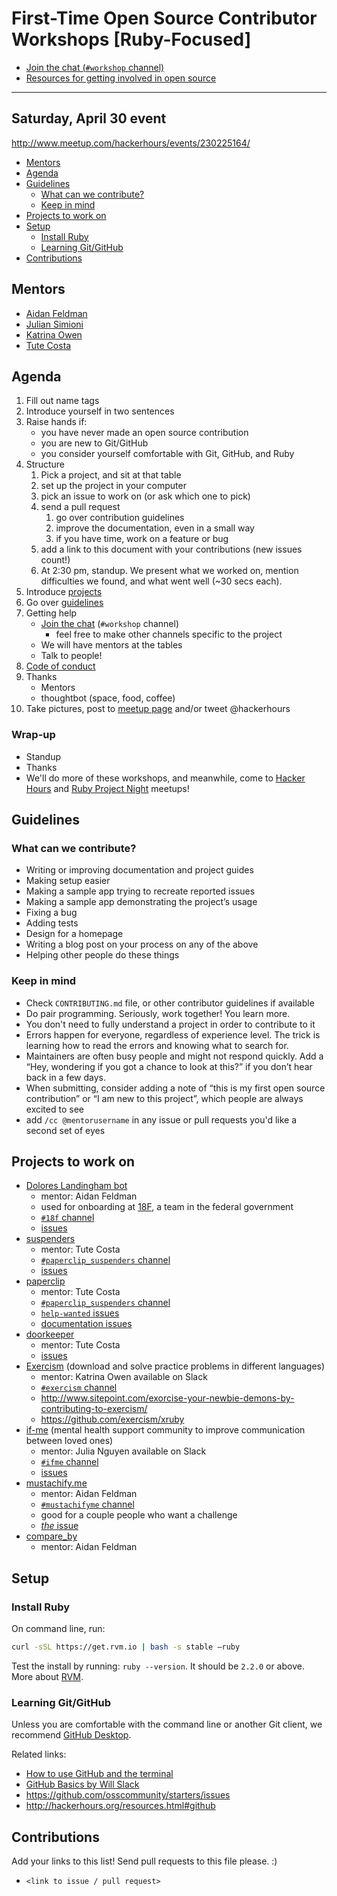# First-Time Open Source Contributor Workshops [Ruby-Focused]

* [Join the chat (`#workshop` channel)](http://chat.hackerhours.org/)
* [Resources for getting involved in open source](http://hackerhours.org/resources.html#getting-involved-in-open-source)

---

## Saturday, April 30 event

http://www.meetup.com/hackerhours/events/230225164/

<!-- START doctoc generated TOC please keep comment here to allow auto update -->
<!-- DON'T EDIT THIS SECTION, INSTEAD RE-RUN doctoc TO UPDATE -->


- [Mentors](#mentors)
- [Agenda](#agenda)
- [Guidelines](#guidelines)
  - [What can we contribute?](#what-can-we-contribute)
  - [Keep in mind](#keep-in-mind)
- [Projects to work on](#projects-to-work-on)
- [Setup](#setup)
  - [Install Ruby](#install-ruby)
  - [Learning Git/GitHub](#learning-gitgithub)
- [Contributions](#contributions)

<!-- END doctoc generated TOC please keep comment here to allow auto update -->

## Mentors

* [Aidan Feldman](https://github.com/afeld)
* [Julian Simioni](https://github.com/orangejulius)
* [Katrina Owen](https://github.com/kytrinyx)
* [Tute Costa](https://github.com/tute)

## Agenda

1. Fill out name tags
1. Introduce yourself in two sentences
1. Raise hands if:
    * you have never made an open source contribution
    * you are new to Git/GitHub
    * you consider yourself comfortable with Git, GitHub, and Ruby
1. Structure
    1. Pick a project, and sit at that table
    1. set up the project in your computer
    1. pick an issue to work on (or ask which one to pick)
    1. send a pull request
        1. go over contribution guidelines
        1. improve the documentation, even in a small way
        1. if you have time, work on a feature or bug
    1. add a link to this document with your contributions (new issues count!)
    1. At 2:30 pm, standup. We present what we worked on, mention difficulties we found, and what went well (~30 secs each).
1. Introduce [projects](#projects-to-work-on)
1. Go over [guidelines](#guidelines)
1. Getting help
   * [Join the chat](http://chat.hackerhours.org/) (`#workshop` channel)
      * feel free to make other channels specific to the project
   * We will have mentors at the tables
   * Talk to people!
1. [Code of conduct](http://hackerhours.org/policies.html)
1. Thanks
   * Mentors
   * thoughtbot (space, food, coffee)
1. Take pictures, post to [meetup page](http://www.meetup.com/hackerhours/events/230225164/) and/or tweet @hackerhours

### Wrap-up

* Standup
* Thanks
* We'll do more of these workshops, and meanwhile, come to [Hacker Hours](http://www.meetup.com/hackerhours) and [Ruby Project Night](http://www.meetup.com/Ruby-Project-Night-NYC) meetups!

## Guidelines

### What can we contribute?

* Writing or improving documentation and project guides
* Making setup easier
* Making a sample app trying to recreate reported issues
* Making a sample app demonstrating the project’s usage
* Fixing a bug
* Adding tests
* Design for a homepage
* Writing a blog post on your process on any of the above
* Helping other people do these things

### Keep in mind

* Check `CONTRIBUTING.md` file, or other contributor guidelines if available
* Do pair programming. Seriously, work together! You learn more.
* You don't need to fully understand a project in order to contribute to it
* Errors happen for everyone, regardless of experience level. The trick is learning how to read the errors and knowing what to search for.
* Maintainers are often busy people and might not respond quickly. Add a “Hey, wondering if you got a chance to look at this?” if you don’t hear back in a few days.
* When submitting, consider adding a note of “this is my first open source contribution” or “I am new to this project”, which people are always excited to see
* add `/cc @mentorusername` in any issue or pull requests you'd like a second set of eyes

## Projects to work on

* [Dolores Landingham bot](https://github.com/18F/dolores-landingham-bot)
    * mentor: Aidan Feldman
    * used for onboarding at [18F](https://18f.gsa.gov/), a team in the federal government
    * [`#18f` channel](https://hackerhours.slack.com/messages/18f/)
    * [issues](https://github.com/18F/dolores-landingham-bot/issues?q=is%3Aopen+is%3Aissue+label%3A%22help+wanted%22)
* [suspenders](https://github.com/thoughtbot/suspenders)
  * mentor: Tute Costa
  * [`#paperclip_suspenders` channel](https://hackerhours.slack.com/messages/paperclip_suspenders/)
  * [issues](https://github.com/thoughtbot/suspenders/labels/help%20wanted)
* [paperclip](https://github.com/thoughtbot/paperclip)
  * mentor: Tute Costa
  * [`#paperclip_suspenders` channel](https://hackerhours.slack.com/messages/paperclip_suspenders/)
  * [`help-wanted` issues](https://github.com/thoughtbot/paperclip/issues?q=is%3Aopen+is%3Aissue+label%3ADocs)
  * [documentation issues](https://github.com/thoughtbot/paperclip/issues?q=is%3Aissue+is%3Aopen+label%3A%22help+wanted%22)
* [doorkeeper](https://github.com/doorkeeper-gem)
  * mentor: Tute Costa
  * [issues](https://github.com/doorkeeper-gem/doorkeeper/labels/help%20wanted)
* [Exercism](http://exercism.io/) (download and solve practice problems in different languages)
  * mentor: Katrina Owen available on Slack
  * [`#exercism` channel](https://hackerhours.slack.com/messages/exercism/)
  * http://www.sitepoint.com/exorcise-your-newbie-demons-by-contributing-to-exercism/
  * https://github.com/exercism/xruby
* [if-me](http://www.if-me.org/) (mental health support community to improve communication between loved ones)
  * mentor: Julia Nguyen available on Slack
  * [`#ifme` channel](https://hackerhours.slack.com/messages/ifme/)
  * [issues](https://github.com/julianguyen/ifme/issues)
* [mustachify.me](https://mustachify.me/)
  * mentor: Aidan Feldman
  * [`#mustachifyme` channel](https://hackerhours.slack.com/messages/mustachifyme/)
  * good for a couple people who want a challenge
  * [_the_ issue](https://github.com/afeld/mustachio/issues/48)
* [compare_by](https://github.com/afeld/compare_by)
    * mentor: Aidan Feldman

## Setup

### Install Ruby

On command line, run:

```bash
curl -sSL https://get.rvm.io | bash -s stable —ruby
```

Test the install by running: `ruby --version`. It should be `2.2.0` or above. More about [RVM](https://rvm.io/rvm/install).

### Learning Git/GitHub

Unless you are comfortable with the command line or another Git client, we recommend [GitHub Desktop](https://desktop.github.com/).

Related links:

* [How to use GitHub and the terminal](https://18f.gsa.gov/2015/03/03/how-to-use-github-and-the-terminal-a-guide/)
* [GitHub Basics by Will Slack](https://docs.google.com/document/d/11irMMp4o7yZApyCIyKK8IU15So4DeowNxHywItzMlco/edit?usp=sharing)
* https://github.com/osscommunity/starters/issues
* http://hackerhours.org/resources.html#github

## Contributions

Add your links to this list! Send pull requests to this file please. :)

* `<link to issue / pull request>`
